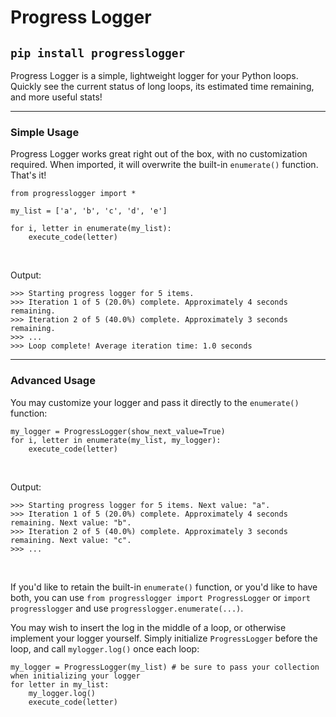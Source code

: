 # Progress Logger
## `pip install progresslogger`

Progress Logger is a simple, lightweight logger for your Python loops. Quickly see the current status of long loops, its estimated time remaining, and more useful stats!

---

### Simple Usage

Progress Logger works great right out of the box, with no customization required. When imported, it will overwrite the built-in `enumerate()` function. That's it!

```
from progresslogger import *

my_list = ['a', 'b', 'c', 'd', 'e']

for i, letter in enumerate(my_list):
    execute_code(letter)
```

<br>

Output:
```
>>> Starting progress logger for 5 items.
>>> Iteration 1 of 5 (20.0%) complete. Approximately 4 seconds remaining.
>>> Iteration 2 of 5 (40.0%) complete. Approximately 3 seconds remaining.
>>> ...
>>> Loop complete! Average iteration time: 1.0 seconds
```

---

### Advanced Usage

You may customize your logger and pass it directly to the `enumerate()` function:
```
my_logger = ProgressLogger(show_next_value=True)
for i, letter in enumerate(my_list, my_logger):
    execute_code(letter)
```

<br>

Output:
```
>>> Starting progress logger for 5 items. Next value: "a".
>>> Iteration 1 of 5 (20.0%) complete. Approximately 4 seconds remaining. Next value: "b".
>>> Iteration 2 of 5 (40.0%) complete. Approximately 3 seconds remaining. Next value: "c".
>>> ...
```

<br>

If you'd like to retain the built-in `enumerate()` function, or you'd like to have both, you can use `from progresslogger import ProgressLogger` or `import progresslogger` and use `progresslogger.enumerate(...)`.

You may wish to insert the log in the middle of a loop, or otherwise implement your logger yourself. Simply initialize `ProgressLogger` before the loop, and call `mylogger.log()` once each loop:
```
my_logger = ProgressLogger(my_list) # be sure to pass your collection when initializing your logger
for letter in my_list:
    my_logger.log()
    execute_code(letter)
```
